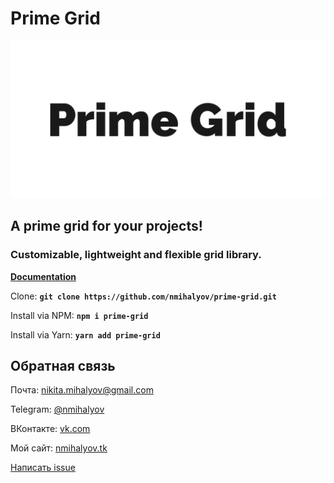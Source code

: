 # Prime Grid

![Prime Grid logo](prime-grid.png)

## A prime grid for your projects!
### Customizable, lightweight and flexible grid library.

[**Documentation**](http://nmihalyov.tk/prime-grid/)

Clone: 
**`git clone https://github.com/nmihalyov/prime-grid.git`**

Install via NPM:
**`npm i prime-grid`**

Install via Yarn:
**`yarn add prime-grid`**

## Обратная связь
Почта: [nikita.mihalyov@gmail.com](mailto:nikita.mihalyov@gmail.com)

Telegram: [@nmihalyov](http://t.me/nmihalyov)

ВКонтакте: [vk.com](https://vk.com/nmihalyov)

Мой сайт: [nmihalyov.tk](http://nmihalyov.tk)

[Написать issue](https://github.com/nmihalyov/prime-grid/issues/new)